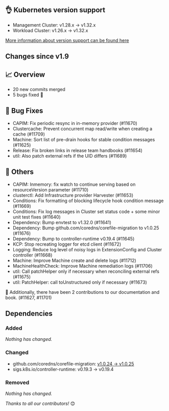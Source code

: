 ## 👌 Kubernetes version support

- Management Cluster: v1.28.x -> v1.32.x
- Workload Cluster: v1.26.x -> v1.32.x

[More information about version support can be found here](https://cluster-api.sigs.k8s.io/reference/versions.html)

## Changes since v1.9
## :chart_with_upwards_trend: Overview
- 20 new commits merged
- 5 bugs fixed 🐛

## :bug: Bug Fixes
- CAPIM: Fix periodic resync in in-memory provider (#11670)
- Clustercache: Prevent concurrent map read/write when creating a cache (#11709)
- Machine: Sort list of pre-drain hooks for stable condition messages (#11625)
- Release: Fix broken links in release team handbooks (#11654)
- util: Also patch external refs if the UID differs (#11689)

## :seedling: Others
- CAPIM: Inmemory: fix watch to continue serving based on resourceVersion parameter (#11710)
- clusterctl: Add Infrastructure provider Harvester (#11653)
- Conditions: Fix formatting of blocking lifecycle hook condition message (#11669)
- Conditions: Fix log messages in Cluster set status code + some minor unit test fixes (#11640)
- Dependency: Bump envtest to v1.32.0 (#11641)
- Dependency: Bump github.com/coredns/corefile-migration to v1.0.25 (#11676)
- Dependency: Bump to controller-runtime v0.19.4 (#11645)
- KCP: Stop recreating logger for etcd client (#11672)
- Logging: Reduce log level of noisy logs in ExtensionConfig and Cluster controller (#11668)
- Machine: Improve Machine create and delete logs (#11712)
- MachineHealthCheck: Improve Machine remediation logs (#11706)
- util: Call patchHelper only if necessary when reconciling external refs (#11675)
- util: PatchHelper: call toUnstructured only if necessary (#11673)

:book: Additionally, there have been 2 contributions to our documentation and book. (#11627, #11701) 

## Dependencies

### Added
_Nothing has changed._

### Changed
- github.com/coredns/corefile-migration: [v1.0.24 → v1.0.25](https://github.com/coredns/corefile-migration/compare/v1.0.24...v1.0.25)
- sigs.k8s.io/controller-runtime: v0.19.3 → v0.19.4

### Removed
_Nothing has changed._

_Thanks to all our contributors!_ 😊
